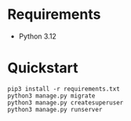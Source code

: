 # Requirements

* Python 3.12


# Quickstart

```
pip3 install -r requirements.txt
python3 manage.py migrate
python3 manage.py createsuperuser
python3 manage.py runserver
```
